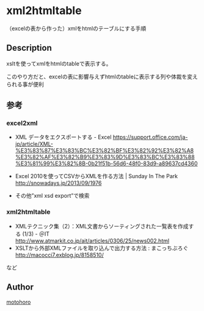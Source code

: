 xml2htmltable
=======================

（excelの表から作った）xmlをhtmlのテーブルにする手順

## Description
xsltを使ってxmlをhtmlのtableで表示する。

このやり方だと、excelの表に影響与えずhtmlのtableに表示する列や体裁を変えられる事が便利

## 参考

### excel2xml

* XML データをエクスポートする - Excel
https://support.office.com/ja-jp/article/XML-%E3%83%87%E3%83%BC%E3%82%BF%E3%82%92%E3%82%A8%E3%82%AF%E3%82%B9%E3%83%9D%E3%83%BC%E3%83%88%E3%81%99%E3%82%8B-0b21f51b-56d6-48f0-83d9-a89637cd4360

* Excel 2010を使ってCSVからXMLを作る方法 | Sunday In The Park
http://snowadays.jp/2013/09/1976

* その他”xml xsd export”で検索

### xml2htmltable

* XMLテクニック集（2）：XML文書からソーティングされた一覧表を作成する (1/3) - ＠IT
http://www.atmarkit.co.jp/ait/articles/0306/25/news002.html
* XSLTから外部XMLファイルを取り込んで出力する方法 : まこっちぶろぐ
http://macocci7.exblog.jp/8158510/

など

## Author

[motohoro](https://github.com/motohoro)
